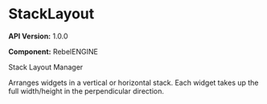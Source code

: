 # StackLayout

**API Version:** 1.0.0

**Component:** RebelENGINE

Stack Layout Manager

Arranges widgets in a vertical or horizontal stack.
Each widget takes up the full width/height in the perpendicular direction.

